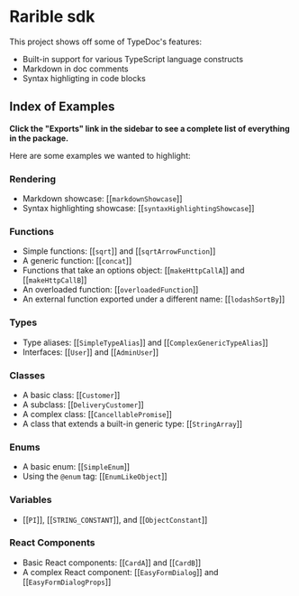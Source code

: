 # Rarible sdk

This project shows off some of TypeDoc's features:

-   Built-in support for various TypeScript language constructs
-   Markdown in doc comments
-   Syntax highligting in code blocks

## Index of Examples

**Click the "Exports" link in the sidebar to see a complete list of everything in
the package.**

Here are some examples we wanted to highlight:

### Rendering

-   Markdown showcase: [[`markdownShowcase`]]
-   Syntax highlighting showcase: [[`syntaxHighlightingShowcase`]]

### Functions

-   Simple functions: [[`sqrt`]] and [[`sqrtArrowFunction`]]
-   A generic function: [[`concat`]]
-   Functions that take an options object: [[`makeHttpCallA`]] and [[`makeHttpCallB`]]
-   An overloaded function: [[`overloadedFunction`]]
-   An external function exported under a different name: [[`lodashSortBy`]]

### Types

-   Type aliases: [[`SimpleTypeAlias`]] and [[`ComplexGenericTypeAlias`]]
-   Interfaces: [[`User`]] and [[`AdminUser`]]

### Classes

-   A basic class: [[`Customer`]]
-   A subclass: [[`DeliveryCustomer`]]
-   A complex class: [[`CancellablePromise`]]
-   A class that extends a built-in generic type: [[`StringArray`]]

### Enums

-   A basic enum: [[`SimpleEnum`]]
-   Using the `@enum` tag: [[`EnumLikeObject`]]

### Variables

-   [[`PI`]], [[`STRING_CONSTANT`]], and [[`ObjectConstant`]]

### React Components

-   Basic React components: [[`CardA`]] and [[`CardB`]]
-   A complex React component: [[`EasyFormDialog`]] and [[`EasyFormDialogProps`]]
